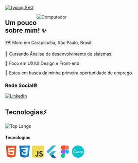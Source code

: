<a href="https://git.io/typing-svg"><img src="https://readme-typing-svg.demolab.com?font=Poppins&weight=600&size=25&pause=1000&color=5F0CF7&random=false&width=435&lines=Ol%C3%A1%2C+sou+a+Dayane+Moreira!" alt="Typing SVG" /></a>

<img src="https://raw.githubusercontent.com/MicaelliMedeiros/micaellimedeiros/master/image/computer-illustration.png" min-width="400px" max-width="400px" width="400px" align="right" alt="Computador">

## Um pouco sobre mim! ✨

🗺 Moro em Carapicuíba, São Paulo, Brasil. 

🌱 Cursando Ánalise de desenvolvimento de sistemas.

🧠 Foco em UX/UI Design e Front-end.

🎯 Estou em busca da minha primeira oportunidade de emprego.

### Rede Social🌐
[![LinkedIn](https://img.shields.io/badge/LinkedIn-%230077B5.svg?logo=linkedin&logoColor=white)](https://www.linkedin.com/in/dayanesm/)

## Tecnologias⚡

![Top Langs](https://github-readme-stats.vercel.app/api/top-langs/?username=Dayane05&layout=compact&theme=transparent&hide_progress=false)

<div>
  <h4>Tecnologias </h4>
  
 <img src="https://github.com/Arthur-Mendes-M/Arthur-Mendes-M/blob/main/.github/html5-original.svg" width="40" title="HTML5" />
    <img src="https://github.com/Arthur-Mendes-M/Arthur-Mendes-M/blob/main/.github/css3-original.svg" width="40" title="CSS3" />
    <img src="https://github.com/Arthur-Mendes-M/Arthur-Mendes-M/blob/main/.github/javascript-original.svg" width="40" title="Javascript" />
    <img src="https://github.com/Arthur-Mendes-M/Arthur-Mendes-M/blob/main/.github/flutter-original.svg" width="40" title="Flutter" />
    <img src="https://github.com/Arthur-Mendes-M/Arthur-Mendes-M/blob/main/.github/figma-original.svg" width="40" title="Figma" />
    <img src="https://github.com/Arthur-Mendes-M/Arthur-Mendes-M/blob/main/.github/canva-original.svg" width="40" title="Canva" />
  
</div>
